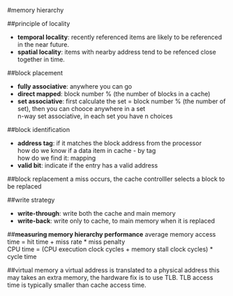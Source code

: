 #memory hierarchy

##principle of locality
- **temporal locality**: recently referenced items are likely to be referenced in the near future.
- **spatial locality**: items with nearby address tend to be refenced close together in time.

##block placement
 - **fully associative**: anywhere you can go
 - **direct mapped**: block number % (the number of blocks in a cache)
 - **set associative**: first calculate the set = block number % (the number of set), then you can chooce anywhere in a set  
    n-way set associative, in each set you have n choices
 
##block identification
 - **address tag**: if it matches the block address from the processor  
 how do we know if a data item in cache - by tag  
 how do we find it: mapping
 - **valid bit**: indicate if the entry has a valid address
 
##block replacement
 a miss occurs, the cache controlller selects a block to be replaced

##write strategy
- **write-through**: write both the cache and main memory
- **write-back**: write only to cache, to main memory when it is replaced
  

##**measuring memory hierarchy performance**
average memory access time = hit time + miss rate * miss penalty  
CPU time = (CPU execution clock cycles + memory stall clock cycles) * cycle time

##virtual memory
a virtual address is translated to a physical address  this may takes an extra memory, the hardware fix is to use TLB. TLB access time is typically smaller than cache access time.

